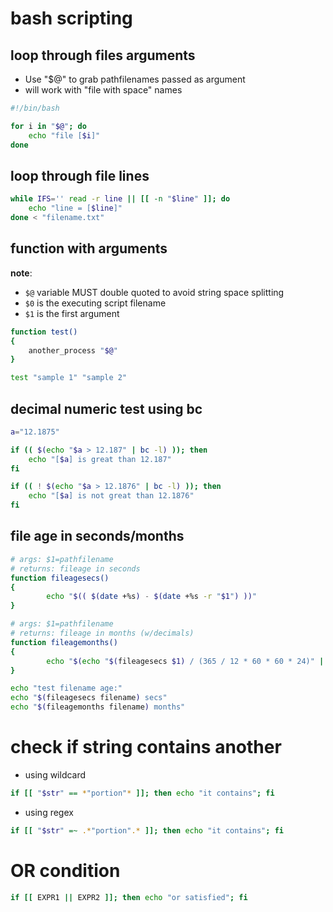 # bash scripting

## loop through files arguments

- Use "$@" to grab pathfilenames passed as argument
- will work with "file with space" names

```sh
#!/bin/bash

for i in "$@"; do
	echo "file [$i]"
done
```

## loop through file lines

```sh
while IFS='' read -r line || [[ -n "$line" ]]; do
    echo "line = [$line]"    
done < "filename.txt"
```

## function with arguments

**note**:
- `$@` variable MUST double quoted to avoid string space splitting
- `$0` is the executing script filename
- `$1` is the first argument

```sh
function test()
{
	another_process "$@"
}

test "sample 1" "sample 2"
```

## decimal numeric test using bc

```sh
a="12.1875"

if (( $(echo "$a > 12.187" | bc -l) )); then
	echo "[$a] is great than 12.187"
fi

if (( ! $(echo "$a > 12.1876" | bc -l) )); then
	echo "[$a] is not great than 12.1876"
fi
```

## file age in seconds/months

```sh
# args: $1=pathfilename
# returns: fileage in seconds
function fileagesecs()
{
        echo "$(( $(date +%s) - $(date +%s -r "$1") ))"
}

# args: $1=pathfilename
# returns: fileage in months (w/decimals)
function fileagemonths()
{
        echo "$(echo "$(fileagesecs $1) / (365 / 12 * 60 * 60 * 24)" | bc -l)"
}

echo "test filename age:"
echo "$(fileagesecs filename) secs"
echo "$(fileagemonths filename) months"
```

# check if string contains another

- using wildcard

```sh
if [[ "$str" == *"portion"* ]]; then echo "it contains"; fi
```

- using regex

```sh
if [[ "$str" =~ .*"portion".* ]]; then echo "it contains"; fi
```

# OR condition

```sh
if [[ EXPR1 || EXPR2 ]]; then echo "or satisfied"; fi
```
